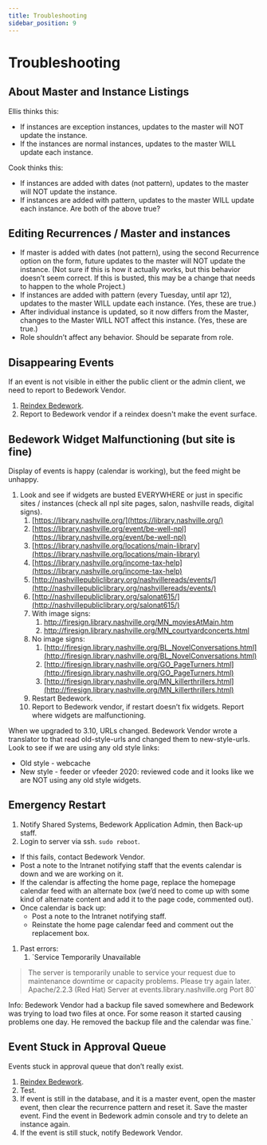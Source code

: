 ```yaml
---
title: Troubleshooting
sidebar_position: 9
---
```


# Troubleshooting

## About Master and Instance Listings

Ellis thinks this:

- If instances are exception instances, updates to the master will NOT update the instance.
- If the instances are normal instances, updates to the master WILL update each instance.

Cook thinks this:

- If instances are added with dates (not pattern), updates to the master will NOT update the instance.
- If instances are added with pattern, updates to the master WILL update each instance.
Are both of the above true?

## Editing Recurrences / Master and instances

- If master is added with dates (not pattern), using the second Recurrence option on the form, future updates to the master will NOT update the instance. (Not sure if this is how it actually works, but this behavior doesn’t seem correct. If this is busted, this may be a change that needs to happen to the whole Project.)
- If instances are added with pattern (every Tuesday, until apr 12), updates to the master WILL update each instance. (Yes, these are true.)
- After individual instance is updated, so it now differs from the Master, changes to the Master WILL NOT affect this instance. (Yes, these are true.)
- Role shouldn’t affect any behavior. Should be separate from role.

## Disappearing Events

If an event is not visible in either the public client or the admin client, we need to report to Bedework Vendor.

1. [Reindex Bedework](../admin/reindex.md).
1. Report to Bedework vendor if a reindex doesn't make the event surface.

## Bedework Widget Malfunctioning (but site is fine)

Display of events is happy (calendar is working), but the feed might be unhappy.

1. Look and see if widgets are busted EVERYWHERE or just in specific sites / instances (check all npl site pages, salon, nashville reads, digital signs).
    1. [https://library.nashville.org/](https://library.nashville.org/)
    1. [https://library.nashville.org/event/be-well-npl](https://library.nashville.org/event/be-well-npl)
    1. [https://library.nashville.org/locations/main-library](https://library.nashville.org/locations/main-library)
    1. [https://library.nashville.org/income-tax-help](https://library.nashville.org/income-tax-help)
    1. [http://nashvillepubliclibrary.org/nashvillereads/events/](http://nashvillepubliclibrary.org/nashvillereads/events/)
    1. [http://nashvillepubliclibrary.org/salonat615/](http://nashvillepubliclibrary.org/salonat615/)
    1. With image signs:
        1. http://firesign.library.nashville.org/MN_moviesAtMain.htm
        1. http://firesign.library.nashville.org/MN_courtyardconcerts.html
    1. No image signs:
        1. [http://firesign.library.nashville.org/BL_NovelConversations.html](http://firesign.library.nashville.org/BL_NovelConversations.html)
        1. [http://firesign.library.nashville.org/GO_PageTurners.html](http://firesign.library.nashville.org/GO_PageTurners.html)
        1. [http://firesign.library.nashville.org/MN_killerthrillers.html](http://firesign.library.nashville.org/MN_killerthrillers.html)
    1. Restart Bedework.
    1. Report to Bedework vendor, if restart doesn’t fix widgets. Report where widgets are malfunctioning.

When we upgraded to 3.10, URLs changed. Bedework Vendor wrote a translator to that read old-style-urls and changed them to new-style-urls. Look to see if we are using any old style links:

- Old style - webcache
- New style - feeder or vfeeder
2020: reviewed code and it looks like we are NOT using any old style widgets.

## Emergency Restart

1. Notify Shared Systems, Bedework Application Admin, then Back-up staff.
1. Login to server via ssh. `sudo reboot`.

- If this fails, contact Bedework Vendor.
- Post a note to the Intranet notifying staff that the events calendar is down and we are working on it.
- If the calendar is affecting the home page, replace the homepage calendar feed with an alternate box (we’d need to come up with some kind of alternate content and add it to the page code, commented out).
- Once calendar is back up:
  - Post a note to the Intranet notifying staff.
  - Reinstate the home page calendar feed and comment out the replacement box.

1. Past errors:
    1. `Service Temporarily Unavailable

> The server is temporarily unable to service your request due to maintenance downtime or capacity problems. Please try again later.`
`Apache/2.2.3 (Red Hat) Server at events.library.nashville.org Port 80`

Info: Bedework Vendor had a backup file saved somewhere and Bedework was trying to load two files at once. For some reason it started causing problems one day. He removed the backup file and the calendar was fine.`

## Event Stuck in Approval Queue

Events stuck in approval queue that don’t really exist.

1. [Reindex Bedework](../admin/reindex.md).
1. Test.
1. If event is still in the database, and it is a master event, open the master event, then clear the recurrence pattern and reset it. Save the master event. Find the event in Bedework admin console and try to delete an instance again.
1. If the event is still stuck, notify Bedework Vendor.
